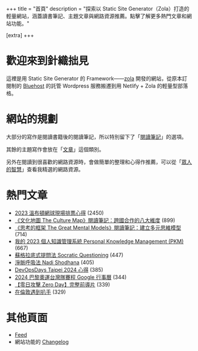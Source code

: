 +++
title = "首頁"
description = "探索以 Static Site Generator（Zola）打造的輕量網站，涵蓋讀書筆記、主題文章與網路資源推薦。點擊了解更多熱門文章和網站功能。"

[extra]
+++

# 歡迎來到針織拙見

這裡是用 Static Site Generator 的 Framework——[zola](https://www.getzola.org/documentation/getting-started/overview/) 開發的網站，從原本訂閱制的 [Bluehost](https://www.bluehost.com/) 的託管 Wordpress 服務搬遷到用 Netlify + Zola 的輕量型部落格。

# 網站的規劃

大部分的寫作是閱讀書籍後的閱讀筆記，所以特別留下了「[閱讀筆記](reading-notes/)」的選項。

其餘的主題寫作會放在「[文章](blog/)」這個類別。

另外在閱讀到很喜歡的網路資源時，會做簡單的整理和心得作推薦，可以從「[眾人的智慧](wistom/)」查看我精選的網路資源。

# 熱門文章
* [2023 溫布頓網球現場排票心得](/blog/2023-wimbledon-tennis/) <span class="view-count">(2450)</span>
* [《文化地圖 The Culture Map》閱讀筆記：跨國合作的八大維度](/reading-notes/the-culture-map/) <span class="view-count">(899)</span>
* [《思考的框架 The Great Mental Models》閱讀筆記：建立多元思維模型](/reading-notes/the-great-mental-models/) <span class="view-count">(714)</span>
* [我的 2023 個人知識管理系統 Personal Knowledge Management (PKM)](/blog/2023-personal-knowledge-management/) <span class="view-count">(667)</span>
* [蘇格拉底式提問法 Socratic Questioning](/wisdom/methods/socratic-questioning/) <span class="view-count">(447)</span>
* [淨脈呼吸法 Nadi Shodhana](/wisdom/methods/nadi-shodhana/) <span class="view-count">(405)</span>
* [DevOpsDays Taipei 2024 心得](/blog/2024-devopsdays-taipei/) <span class="view-count">(385)</span>
* [2024 巴黎奧運台灣隊賽程 Google 行事曆](/blog/2024-olympics-taiwan-calendar/) <span class="view-count">(344)</span>
* [【零日攻擊 Zero Day】完整前導片](/wisdom/videos/zero-day-trailer/) <span class="view-count">(339)</span>
* [在倫敦遇到扒手](/blog/london-pickpocketing/) <span class="view-count">(329)</span>


# 其他頁面
* [Feed](/atom.xml)
* 網站功能的 [Changelog](@/changelog/index.md)
